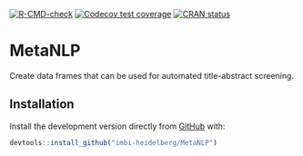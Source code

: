 <!-- badges: start -->
  [![R-CMD-check](https://github.com/imbi-heidelberg/MetaNLP/actions/workflows/R-CMD-check.yaml/badge.svg)](https://github.com/imbi-heidelberg/MetaNLP/actions/workflows/R-CMD-check.yaml)
  [![Codecov test coverage](https://codecov.io/gh/imbi-heidelberg/MetaNLP/branch/master/graph/badge.svg)](https://app.codecov.io/gh/imbi-heidelberg/MetaNLP?branch=master)
  [![CRAN status](https://www.r-pkg.org/badges/version/MetaNLP)](https://cran.r-project.org/package=MetaNLP)
<!-- badges: end -->


# MetaNLP


Create data frames that can be used for automated title-abstract screening.


## Installation

Install the development version directly from [GitHub](https://github.com/) with:

```r
devtools::install_github("imbi-heidelberg/MetaNLP")
```

